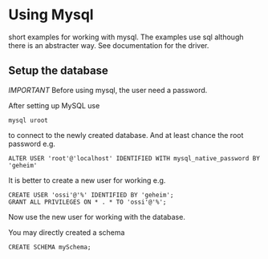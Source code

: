 # Using Mysql

short examples for working with mysql. The examples use sql although there is an abstracter way. See documentation for the driver.

## Setup the database

*IMPORTANT* Before using mysql, the user need a password.

After setting up MySQL use
    
    mysql uroot

to connect to the newly created database. And at least chance the
root password e.g.

    ALTER USER 'root'@'localhost' IDENTIFIED WITH mysql_native_password BY 'geheim'

It is better to create a new user for working e.g.

    CREATE USER 'ossi'@'%' IDENTIFIED BY 'geheim';
    GRANT ALL PRIVILEGES ON * . * TO 'ossi'@'%';

Now use the new user for working with the database.

You may directly created a schema

    CREATE SCHEMA mySchema;